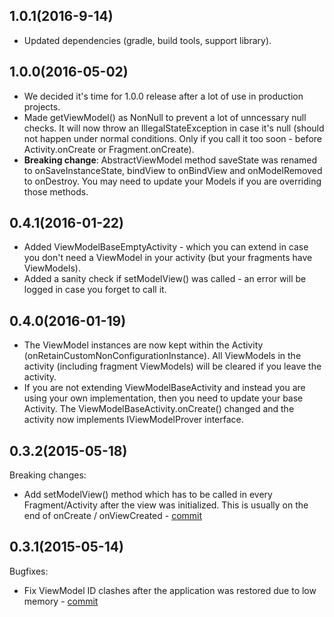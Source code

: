## 1.0.1(2016-9-14)
  
  - Updated dependencies (gradle, build tools, support library). 

## 1.0.0(2016-05-02)

  - We decided it's time for 1.0.0 release after a lot of use in production projects.
  - Made getViewModel() as NonNull to prevent a lot of unncessary null checks. It will now throw an IllegalStateException in case it's null (should not happen under normal conditions. Only if you call it too soon - before Activity.onCreate or Fragment.onCreate).
  - <b>Breaking change</b>: AbstractViewModel method saveState was renamed to onSaveInstanceState, bindView to onBindView and onModelRemoved to onDestroy. You may need to update your Models if you are overriding those methods.
  
## 0.4.1(2016-01-22)

  - Added ViewModelBaseEmptyActivity - which you can extend in case you don't need a ViewModel in your activity (but your fragments have ViewModels).
  - Added a sanity check if setModelView() was called - an error will be logged in case you forget to call it.
  
## 0.4.0(2016-01-19)

  - The ViewModel instances are now kept within the Activity (onRetainCustomNonConfigurationInstance). All ViewModels in the activity (including fragment ViewModels) will be cleared if you leave the activity.
  - If you are not extending ViewModelBaseActivity and instead you are using your own implementation, then you need to update your base Activity. The ViewModelBaseActivity.onCreate() changed and the activity now implements IViewModelProver interface.
  
## 0.3.2(2015-05-18)

Breaking changes:

  - Add setModelView() method which has to be called in every Fragment/Activity after the view was initialized. This is usually on the end of onCreate / onViewCreated - [commit](https://github.com/inloop/AndroidViewModel/commit/54a7d1a96d38d1a17c8bc7c81b081d52064bde28)

## 0.3.1(2015-05-14)

Bugfixes:

  - Fix ViewModel ID clashes after the application was restored due to low memory - [commit](https://github.com/inloop/AndroidViewModel/commit/cecfd54d3008c07c19ad7685b97e9fe2acb5c369)
